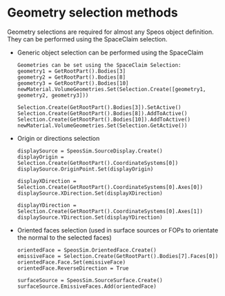 # Geometry selection methods

Geometry selections are required for almost any Speos object definition. They can be performed using the SpaceClaim selection.

 - Generic object selection can be performed using the SpaceClaim

    ```ironpython
    Geometries can be set using the SpaceClaim Selection:
    geometry1 = GetRootPart().Bodies[3]
    geometry2 = GetRootPart().Bodies[8]
    geometry3 = GetRootPart().Bodies[10]
    newMaterial.VolumeGeometries.Set(Selection.Create([geometry1, geometry2, geometry3]))
    ```

    ```ironpython
    Selection.Create(GetRootPart().Bodies[3]).SetActive()
    Selection.Create(GetRootPart().Bodies[8]).AddToActive()
    Selection.Create(GetRootPart().Bodies[10]).AddToActive()
    newMaterial.VolumeGeometries.Set(Selection.GetActive())
    ```

 - Origin or directions selection

    ```ironpython
    displaySource = SpeosSim.SourceDisplay.Create()
    displayOrigin = Selection.Create(GetRootPart().CoordinateSystems[0])
    displaySource.OriginPoint.Set(displayOrigin)
    
    displayXDirection = Selection.Create(GetRootPart().CoordinateSystems[0].Axes[0])
    displaySource.XDirection.Set(displayXDirection)
    
    displayYDirection = Selection.Create(GetRootPart().CoordinateSystems[0].Axes[1])
    displaySource.YDirection.Set(displayYDirection)
    ```

 - Oriented faces selection \(used in surface sources or FOPs to orientate the normal to the selected faces\)

    ```ironpython
    orientedFace = SpeosSim.OrientedFace.Create()
    emissiveFace = Selection.Create(GetRootPart().Bodies[7].Faces[0])
    orientedFace.Face.Set(emissiveFace)
    orientedFace.ReverseDirection = True 
    
    surfaceSource = SpeosSim.SourceSurface.Create()
    surfaceSource.EmissiveFaces.Add(orientedFace)
    ```